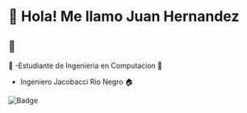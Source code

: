 # 👋 Hola! Me llamo Juan Hernandez
## 👀
🏫 -Estudiante de Ingenieria en Computacion
📡 
* Ingeniero Jacobacci Rio Negro 🏠
  

<!---
JuannHerna/JuannHerna is a ✨ special ✨ repository because its `README.md` (this file) appears on your GitHub profile.
You can click the Preview link to take a look at your changes.
--->
![Badge](https://bit.ly/icom-badge)
